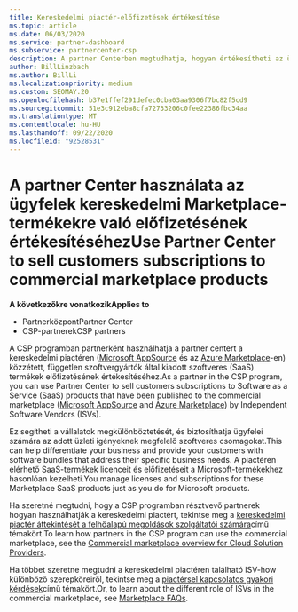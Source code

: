 ```yaml
---
title: Kereskedelmi piactér-előfizetések értékesítése
ms.topic: article
ms.date: 06/03/2020
ms.service: partner-dashboard
ms.subservice: partnercenter-csp
description: A partner Centerben megtudhatja, hogyan értékesítheti az ügyfelek előfizetéseit a kereskedelmi piactéren független szoftvergyártók (ISV-EK) által közzétett SaaS-termékek számára.
author: BillLinzbach
ms.author: BillLi
ms.localizationpriority: medium
ms.custom: SEOMAY.20
ms.openlocfilehash: b37e1ffef291defec0cba03aa9306f7bc82f5cd9
ms.sourcegitcommit: 51e3c912eba8cfa72733206c0fee22386fbc34aa
ms.translationtype: MT
ms.contentlocale: hu-HU
ms.lasthandoff: 09/22/2020
ms.locfileid: "92528531"
---
```

# <a name="use-partner-center-to-sell-customers-subscriptions-to-commercial-marketplace-products"></a><span data-ttu-id="4c499-103">A partner Center használata az ügyfelek kereskedelmi Marketplace-termékekre való előfizetésének értékesítéséhez</span><span class="sxs-lookup"><span data-stu-id="4c499-103">Use Partner Center to sell customers subscriptions to commercial marketplace products</span></span>

<span data-ttu-id="4c499-104">**A következőkre vonatkozik**</span><span class="sxs-lookup"><span data-stu-id="4c499-104">**Applies to**</span></span>

- <span data-ttu-id="4c499-105">Partnerközpont</span><span class="sxs-lookup"><span data-stu-id="4c499-105">Partner Center</span></span>
- <span data-ttu-id="4c499-106">CSP-partnerek</span><span class="sxs-lookup"><span data-stu-id="4c499-106">CSP partners</span></span>

<span data-ttu-id="4c499-107">A CSP programban partnerként használhatja a partner centert a kereskedelmi piactéren ([Microsoft AppSource](https://appsource.microsoft.com/) és az [Azure Marketplace](https://azuremarketplace.microsoft.com/)-en) közzétett, független szoftvergyártók által kiadott szoftveres (SaaS) termékek előfizetésének értékesítéséhez.</span><span class="sxs-lookup"><span data-stu-id="4c499-107">As a partner in the CSP program, you can use Partner Center to sell customers subscriptions to Software as a Service (SaaS) products that have been published to the commercial marketplace ([Microsoft AppSource](https://appsource.microsoft.com/) and [Azure Marketplace](https://azuremarketplace.microsoft.com/)) by Independent Software Vendors (ISVs).</span></span>

<span data-ttu-id="4c499-108">Ez segítheti a vállalatok megkülönböztetését, és biztosíthatja ügyfelei számára az adott üzleti igényeknek megfelelő szoftveres csomagokat.</span><span class="sxs-lookup"><span data-stu-id="4c499-108">This can help differentiate your business and provide your customers with software bundles that address their specific business needs.</span></span> <span data-ttu-id="4c499-109">A piactéren elérhető SaaS-termékek licenceit és előfizetéseit a Microsoft-termékekhez hasonlóan kezelheti.</span><span class="sxs-lookup"><span data-stu-id="4c499-109">You manage licenses and subscriptions for these Marketplace SaaS products just as you do for Microsoft products.</span></span>

<span data-ttu-id="4c499-110">Ha szeretné megtudni, hogy a CSP programban résztvevő partnerek hogyan használhatják a kereskedelmi piactért, tekintse meg a [kereskedelmi piactér áttekintését a felhőalapú megoldások szolgáltatói számára](csp-commercial-marketplace-overview.md)című témakört.</span><span class="sxs-lookup"><span data-stu-id="4c499-110">To learn how partners in the CSP program can use the commercial marketplace, see the [Commercial marketplace overview for Cloud Solution Providers](csp-commercial-marketplace-overview.md).</span></span>

<span data-ttu-id="4c499-111">Ha többet szeretne megtudni a kereskedelmi piactéren található ISV-how különböző szerepköreiről, tekintse meg a [piactérsel kapcsolatos gyakori kérdések](/azure/marketplace/marketplace-faq-publisher-guide)című témakört.</span><span class="sxs-lookup"><span data-stu-id="4c499-111">Or, to learn about the different role of ISVs in the commercial marketplace, see [Marketplace FAQs](/azure/marketplace/marketplace-faq-publisher-guide).</span></span>